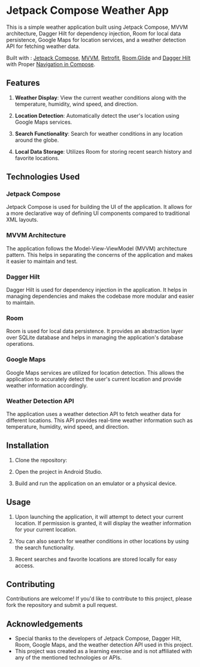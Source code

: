# Jetpack Compose Weather App

This is a simple weather application built using Jetpack Compose, MVVM architecture, Dagger Hilt for dependency injection, Room for local data persistence, Google Maps for location services, and a weather detection API for fetching weather data.


Built with  : [Jetpack Compose](https://developer.android.com/courses/jetpack-compose/course?gad_source=1&gclid=CjwKCAjwkuqvBhAQEiwA65XxQJ6iKaj_gYEWfpVjaEcHSa7lKuzhG82680HbKaNn4GI_L-CRjCLvTxoCbLQQAvD_BwE&gclsrc=aw.ds), [MVVM](https://developer.android.com/topic/libraries/architecture/viewmodel?gclid=CjwKCAjw5dqgBhBNEiwA7PryaEGGNXBuF_269i5vAml9SedixRgYXYfktdB8NOZm__qJWmdN6hpUahoC2IQQAvD_BwE&gclsrc=aw.ds#kotlin_1), [Retrofit](https://square.github.io/retrofit/), [Room](https://developer.android.com/training/data-storage/room),[Glide](https://github.com/bumptech/glide) and [Dagger Hilt](https://developer.android.com/training/dependency-injection/hilt-android) with Proper [Navigation in Compose]([https://developer.android.com/guide/navigation/navigation-getting-started](https://developer.android.com/jetpack/compose/navigation)).

## Features

1. **Weather Display**: View the current weather conditions along with the temperature, humidity, wind speed, and direction.

2. **Location Detection**: Automatically detect the user's location using Google Maps services.

3. **Search Functionality**: Search for weather conditions in any location around the globe.

4. **Local Data Storage**: Utilizes Room for storing recent search history and favorite locations.

## Technologies Used

### Jetpack Compose
Jetpack Compose is used for building the UI of the application. It allows for a more declarative way of defining UI components compared to traditional XML layouts.

### MVVM Architecture
The application follows the Model-View-ViewModel (MVVM) architecture pattern. This helps in separating the concerns of the application and makes it easier to maintain and test.

### Dagger Hilt
Dagger Hilt is used for dependency injection in the application. It helps in managing dependencies and makes the codebase more modular and easier to maintain.

### Room
Room is used for local data persistence. It provides an abstraction layer over SQLite database and helps in managing the application's database operations.

### Google Maps
Google Maps services are utilized for location detection. This allows the application to accurately detect the user's current location and provide weather information accordingly.

### Weather Detection API
The application uses a weather detection API to fetch weather data for different locations. This API provides real-time weather information such as temperature, humidity, wind speed, and direction.

## Installation

1. Clone the repository:


2. Open the project in Android Studio.

3. Build and run the application on an emulator or a physical device.

## Usage

1. Upon launching the application, it will attempt to detect your current location. If permission is granted, it will display the weather information for your current location.

2. You can also search for weather conditions in other locations by using the search functionality.

3. Recent searches and favorite locations are stored locally for easy access.

## Contributing

Contributions are welcome! If you'd like to contribute to this project, please fork the repository and submit a pull request.

## Acknowledgements

- Special thanks to the developers of Jetpack Compose, Dagger Hilt, Room, Google Maps, and the weather detection API used in this project.
- This project was created as a learning exercise and is not affiliated with any of the mentioned technologies or APIs.
